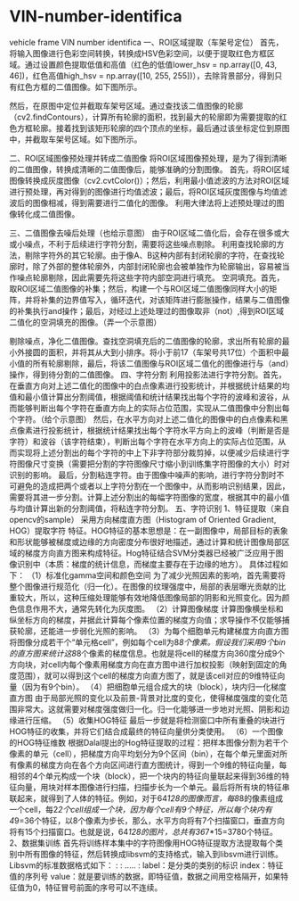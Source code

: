 # VIN-number-identifica
vehicle frame VIN number identifica
一、ROI区域提取（车架号定位）
首先，将输入图像进行色彩空间转换，转换成HSV色彩空间，以便于提取红色方框区域。通过设置颜色提取低值和高值（红色的低值lower_hsv = np.array([0, 43, 46])，红色高值high_hsv = np.array([10, 255, 255])），去除背景部分，得到只有红色方框的二值图像。如下图所示。

然后，在原图中定位并截取车架号区域。通过查找该二值图像的轮廓（cv2.findContours），计算所有轮廓的面积，找到最大的轮廓即为需要提取的红色方框轮廓。接着找到该矩形轮廓的四个顶点的坐标，最后通过该坐标定位到原图中，并截取车架号区域。如下图所示。

二、ROI区域图像预处理并转成二值图像
将ROI区域图像预处理，是为了得到清晰的二值图像，转换成清晰的二值图像后，能够准确的分割图像。
首先，将ROI区域图像转换成灰度图像（cv2.cvtColor()）；然后，利用最小值滤波的方法对ROI区域进行预处理，再对得到的图像进行均值滤波；最后，将ROI区域灰度图像与均值滤波后的图像相减，得到需要进行二值化的图像。
利用大律法将上述预处理过的图像转化成二值图像。

三、二值图像去噪后处理（也给示意图）
由于ROI区域二值化后，会存在很多或大或小噪点，不利于后续进行字符分割，需要将这些噪点剔除。
利用查找轮廓的方法，剔除字符外的其它轮廓。由于像A、B这种内部有封闭轮廓的字符，在查找轮廓时，除了外部的整体轮廓外，内部封闭轮廓也会被单独作为轮廓输出，容易被当作噪点轮廓剔除，因此需要先将这些字符内部空洞进行填充。
空洞填充。首先，取ROI区域二值图像的补集；然后，构建一个与ROI区域二值图像同样大小的矩阵，并将补集的边界值写入，循环迭代，对该矩阵进行膨胀操作，结果与二值图像的补集执行and操作；最后，对经过上述处理过的图像取非（not）,得到ROI区域二值化的空洞填充的图像。（弄一个示意图）

剔除噪点，净化二值图像。查找空洞填充后的二值图像的轮廓，求出所有轮廓的最小外接圆的面积，并将其从大到小排序。将小于前17（车架号共17位）个面积中最小值的所有轮廓剔除，最后，将该二值图像与ROI区域二值化的图像进行与（and）操作，得到待分割的二值图像。
四、字符分割
利用投影法进行字符分割。首先，在垂直方向对上述二值化的图像中的白点像素进行投影统计，并根据统计结果的均值和最小值计算出分割阈值，根据阈值和统计结果找出每个字符的波峰和波谷，从而能够判断出每个字符在垂直方向上的实际占位范围，实现从二值图像中分割出每个字符。（给个示意图）
然后，在水平方向对上述二值化的图像中的白点像素和黑点像素进行投影统计，根据统计结果找出每个字符水平方向上的波峰（判断是否是字符）和波谷（该字符结束），判断出每个字符在水平方向上的实际占位范围，从而实现将上述分割出的每个字符的中上下非字符部分裁剪掉，以便减少后续进行字符图像尺寸变换（需要把分割的字符图像尺寸缩小到训练集字符图像的大小）时对识别的影响。
最后，分割粘连字符。由于图像中噪声的影响，进行字符分割时不可避免的造成把两个或者以上字符分割在一个图像中，从而影响识别结果，因此，需要将其进一步分割。计算上述分割出的每幅字符图像的宽度，根据其中的最小值与均值计算出新的分割阈值，将粘连字符分割。
五、字符识别
1、特征提取（来自opencv的sample）
采用方向梯度直方图（Histogram of Oriented Gradient, HOG）提取字符
特征。HOG特征的基本思想是：在一副图像中，局部目标的表象和形状能够被梯度或边缘的方向密度分布很好地描述，通过计算和统计图像局部区域的梯度方向直方图来构成特征。Hog特征结合SVM分类器已经被广泛应用于图像识别中（本质：梯度的统计信息，而梯度主要存在于边缘的地方）。
具体过程如下：
（1）标准化gamma空间和颜色空间
为了减少光照因素的影响，首先需要将整个图像进行规范化（归一化）。在图像的纹理强度中，局部的表层曝光贡献的比重较大，所以，这种压缩处理能够有效地降低图像局部的阴影和光照变化。因为颜色信息作用不大，通常先转化为灰度图。
（2）计算图像梯度
计算图像横坐标和纵坐标方向的梯度，并据此计算每个像素位置的梯度方向值；求导操作不仅能够捕获轮廓，还能进一步弱化光照的影响。
（3）为每个细胞单元构建梯度方向直方图
将图像分成若干个“单元格cell”，例如每个cell为8*8个像素。假设我们采用9个bin的直方图来统计这8*8个像素的梯度信息。也就是将cell的梯度方向360度分成9个方向块，对cell内每个像素用梯度方向在直方图中进行加权投影（映射到固定的角度范围），就可以得到这个cell的梯度方向直方图了，就是该cell对应的9维特征向量（因为有9个bin）。
（4）把细胞单元组合成大的块（block），块内归一化梯度直方图
由于局部光照的变化以及前景-背景对比度的变化，使得梯度强度的变化范围非常大。这就需要对梯度强度做归一化。归一化能够进一步地对光照、阴影和边缘进行压缩。
（5）收集HOG特征
最后一步就是将检测窗口中所有重叠的块进行HOG特征的收集，并将它们结合成最终的特征向量供分类使用。
（6）一个图像的HOG特征维数
根据Dalal提出的Hog特征提取的过程：把样本图像分割为若干个像素的单元（cell），把梯度方向平均划分为9个区间（bin），在每个单元里面对所有像素的梯度方向在各个方向区间进行直方图统计，得到一个9维的特征向量，每相邻的4个单元构成一个块（block），把一个块内的特征向量联起来得到36维的特征向量，用块对样本图像进行扫描，扫描步长为一个单元。最后将所有块的特征串联起来，就得到了人体的特征。例如，对于64*128的图像而言，每8*8的像素组成一个cell，每2*2个cell组成一个块，因为每个cell有9个特征，所以每个块内有4*9=36个特征，以8个像素为步长，那么，水平方向将有7个扫描窗口，垂直方向将有15个扫描窗口。也就是说，64*128的图片，总共有36*7*15=3780个特征。
2、数据集训练
首先将训练样本集中的字符图像用HOG特征提取方法提取每个类别中所有图像的特征，然后转换成libsvm的支持格式，输入到libsvm进行训练。Libsvm的标准数据格式如下：
<label1>  <index1>:<value1>  <index2>:<value2>     .....  <index L>:<valueL>
label：是分类的类别的标识
index：特征值的序列号
value：就是要训练的数据，即特征值，数据之间用空格隔开，如果特征值为0，特征冒号前面的序号可以不连续。
